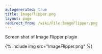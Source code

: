 ```yaml
---
autogenerated: true
title: ImageFlipper.png
layout: page
redirect_from: /wiki/File:ImageFlipper.png
---
```


Screen shot of Image Flipper plugin

{% include img src="ImageFlipper.png" %}


